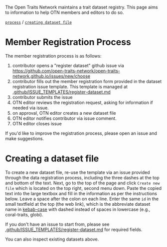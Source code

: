 The Open Traits Network maintains a trait dataset registry. This page aims to information to help OTN members and editors to do so.

[`process`](#dataset-registration-process) / [`creating dataset file`](#creating-a-dataset-file)


# Member Registration Process

The member registration process is as follows:

1. contributor opens a "register dataset" github issue via https://github.com/open-traits-network/open-traits-network.github.io/issues/new/choose
2. contributor fills out the member registration form provided in the dataset registration issue template. This template is managed at [.github/ISSUE_TEMPLATES/register-dataset.md](../../../tree/master/.github/ISSUE_TEMPLATE/register-dataset.md) 
3. contributor submits the issue
4. OTN editor reviews the registration request, asking for information if needed via issue.
5. on approval, OTN editor creates a new dataset file 
6. OTN editor notifies contributor via issue comment. 
7. OTN editor closes issue

If you'd like to improve the registration process, please open an issue and make suggestions. 

# Creating a dataset file

To create a new dataset file, re-use the template via an issue provided through the data registration process, including the three dashes at the top and bottom of the text. Next, go to the top of the page and click `Create new file` which is located on the top right, second menu down. Paste the copied text into the large textbox and fill in the information as per the instructions below. Leave a space after the colon on each line. Enter the same `id` in the small textfield at the top (the web link), which is the abbreviate dataset name in [kebab-case](http://wiki.c2.com/?KebabCase) with dashed instead of spaces in lowercase (e.g., coral-traits, globi).

If you don't have an issue to start from, please see [.github/ISSUE_TEMPLATES/register-dataset.md](../../../tree/master/.github/ISSUE_TEMPLATE/register-dataset.md) for required fields.

You can also inspect existing datasets above. 
